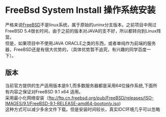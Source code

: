 FreeBsd System Install 操作系统安装
===================================

严格来说[FreeBSD](http://www.freebsd.org)不是linux系统，属于原始的uninx分支版本。之前项目中用过FreeBSD 5.4很长时间，由于之前的版本对JAVA的支不好，所以都转向到Linux阵营。<br />
但是，如果项目中不使用JAVA ORACLE之类的东西，或者单纯作为前端的服务器，FreeBSD还是有很大优势的，（具体优势暂不追究，有兴趣的同学百度一下）。<br/>



版本
---------
当前官方提供的生产适用版本是9.1,而多数服务器都是采用64位操作系统,下面所有内容之保证对FreeBSD 9.1 x64 适用。<br/>
采用最小化网络安装（ftp://ftp.cn.freebsd.org/pub/FreeBSD/releases/ISO-IMAGES/9.1/FreeBSD-9.1-RELEASE-amd64-bootonly.iso)<br/>
这种方式可以减少多余文件下载。但是安装时间较长，真实IDC环境几乎可以忽略

 
